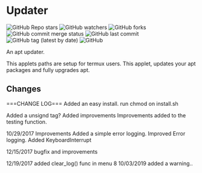 # Updater

![GitHub Repo stars](https://img.shields.io/github/stars/ghosthunter15/updater?style=plastic) ![GitHub watchers](https://img.shields.io/github/watchers/ghosthunter15/updater?style=plastic) ![GitHub forks](https://img.shields.io/github/forks/ghosthunter15/updater?style=plastic) ![GitHub commit merge status](https://img.shields.io/github/commit-status/ghosthunter15/updater/master/4eea960b79b1631e3d698cfd0e9fd14251952a9a?style=plastic) ![GitHub last commit](https://img.shields.io/github/last-commit/ghosthunter15/updater?style=plastic) ![GitHub tag (latest by date)](https://img.shields.io/github/v/tag/ghosthunter15/updater?style=plastic) ![GitHub](https://img.shields.io/github/license/ghosthunter15/updater?style=plastic)

An apt updater.

This applets paths are setup for termux users.
This applet, updates your apt packages and fully upgrades apt.

## Changes
===CHANGE LOG===
Added an easy install.
run chmod on install.sh

Added a unsignd tag?
Added improvements
Improvements added to the testing function.

10/29/2017
	Improvements
    Added a simple error logging.
    Improved Error logging.
    Added KeyboardInterrupt

12/15/2017
	bugfix and improvements

12/19/2017
	added clear_log() func in menu 8
10/03/2019
	added a warning..
